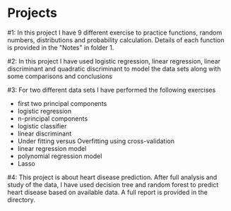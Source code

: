 # Projects
#1: In this project I have 9 different exercise to practice functions, random numbers, distributions and probability calculation. Details of each function is provided in the "Notes" in folder 1.


#2: In this project I have used logistic regression, linear regression, linear discriminant and quadratic discriminant to model the data sets along with some comparisons and conclusions


#3: For two different data sets I have performed the following exercises
-	first two principal components
-	logistic regression
-	n-principal components
-	logistic classifier
-	linear discriminant
-	Under fitting versus Overfitting using cross-validation
-	linear regression model
-	polynomial regression model
-	Lasso

#4: This project is about heart disease prediction. After full analysis and study of the data, I have used decision tree and random forest to predict heart disease based on available data. A full report is provided in the directory.
